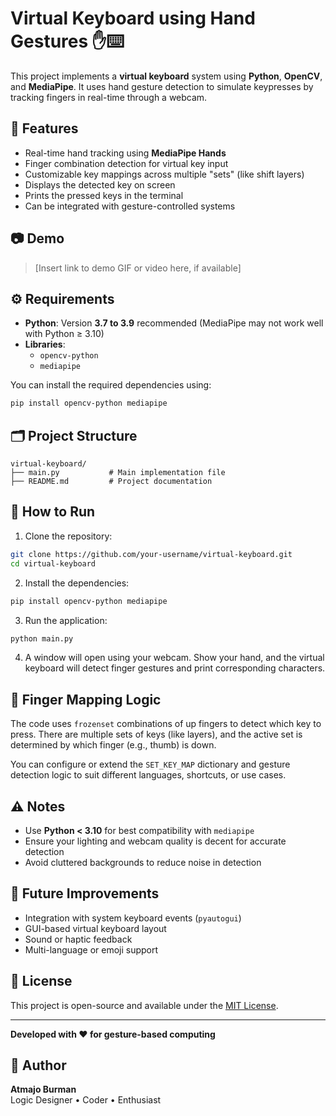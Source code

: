 # Virtual Keyboard using Hand Gestures ✋⌨️

This project implements a **virtual keyboard** system using **Python**, **OpenCV**, and **MediaPipe**. It uses hand gesture detection to simulate keypresses by tracking fingers in real-time through a webcam.

## 📌 Features

- Real-time hand tracking using **MediaPipe Hands**
- Finger combination detection for virtual key input
- Customizable key mappings across multiple "sets" (like shift layers)
- Displays the detected key on screen
- Prints the pressed keys in the terminal
- Can be integrated with gesture-controlled systems

## 📷 Demo

> [Insert link to demo GIF or video here, if available]

## ⚙️ Requirements

- **Python**: Version **3.7 to 3.9** recommended (MediaPipe may not work well with Python ≥ 3.10)
- **Libraries**:
  - `opencv-python`
  - `mediapipe`

You can install the required dependencies using:

```bash
pip install opencv-python mediapipe
```

## 🗂️ Project Structure

```
virtual-keyboard/
├── main.py           # Main implementation file
├── README.md         # Project documentation
```

## 🚀 How to Run

1. Clone the repository:

```bash
git clone https://github.com/your-username/virtual-keyboard.git
cd virtual-keyboard
```

2. Install the dependencies:

```bash
pip install opencv-python mediapipe
```

3. Run the application:

```bash
python main.py
```

4. A window will open using your webcam. Show your hand, and the virtual keyboard will detect finger gestures and print corresponding characters.

## 🎯 Finger Mapping Logic

The code uses `frozenset` combinations of up fingers to detect which key to press. There are multiple sets of keys (like layers), and the active set is determined by which finger (e.g., thumb) is down.

You can configure or extend the `SET_KEY_MAP` dictionary and gesture detection logic to suit different languages, shortcuts, or use cases.

## ⚠️ Notes

- Use **Python < 3.10** for best compatibility with `mediapipe`
- Ensure your lighting and webcam quality is decent for accurate detection
- Avoid cluttered backgrounds to reduce noise in detection

## 🧠 Future Improvements

- Integration with system keyboard events (`pyautogui`)
- GUI-based virtual keyboard layout
- Sound or haptic feedback
- Multi-language or emoji support

## 📝 License

This project is open-source and available under the [MIT License](LICENSE).

---

**Developed with ❤️ for gesture-based computing**

## 👤 Author

**Atmajo Burman**  
Logic Designer • Coder • Enthusiast
